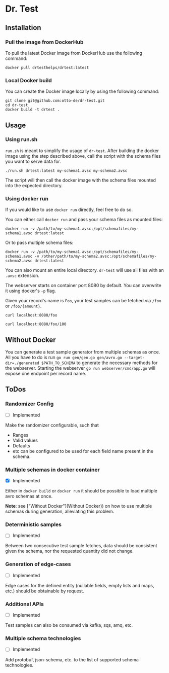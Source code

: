 # Dr. Test

## Installation

### Pull the image from DockerHub
To pull the latest Docker image from DockerHub use the following command:

```shell
docker pull drtesthelps/drtest:latest
```

### Local Docker build
You can create the Docker image locally by using the following command:

```shell
git clone git@github.com:otto-de/dr-test.git
cd dr-test
docker build -t drtest .
```

## Usage
### Using run.sh
`run.sh` is meant to simplify the usage of `dr-test`. After building the docker image 
using the step described above, call the script with the schema files you want to serve 
data for.

```shell
./run.sh drtest:latest my-schema1.avsc my-schema2.avsc
```

The script will then call the docker image with the schema files mounted into the
expected directory.

### Using docker run
If you would like to use `docker run` directly, feel free to do so.

You can either call `docker run` and pass your schema files as mounted files:

```shell
docker run -v /path/to/my-schema1.avsc:/opt/schemafiles/my-schema1.avsc drtest:latest
```

Or to pass multiple schema files:

```shell
docker run -v /path/to/my-schema1.avsc:/opt/schemafiles/my-schema1.avsc -v /other/path/to/my-schema2.avsc:/opt/schemafiles/my-schema2.avsc drtest:latest
```

You can also mount an entire local directory. `dr-test` will use all files with an `.avsc` extension. 

The webserver starts on container port 8080 by default. You can overwrite it using docker's `-p` flag.

Given your record's name is `Foo`, your test samples can be fetched via ``/foo`` or ``/foo/{amount}``.

```shell
curl localhost:8080/foo
```

```shell
curl localhost:8080/foo/100
```

## Without Docker
You can generate a test sample generator from multiple schemas as once.  
All you have to do is run ``go run gen/gen.go gen/avro.go --target-dir=./generated $PATH_TO_SCHEMA`` to generate the necessary methods for the webserver.
Starting the webserver ``go run webserver/cmd/app.go`` will expose one endpoint per record name.

## ToDos
### Randomizer Config
- [ ] Implemented

Make the randomizer configurable, such that
- Ranges
- Valid values
- Defaults
- etc
can be configured to be used for each field name present in the schema.

### Multiple schemas in docker container
- [x] Implemented

Either in ``docker build`` or ``docker run`` it should be possible to load multiple avro schemas at once.

**Note**: see ["Without Docker"](Without Docker)) on how to use multiple schemas during generation, alleviating this problem. 

### Deterministic samples
- [ ] Implemented

Between two consecutive test sample fetches, data should be consistent 
given the schema, nor the requested quantity did not change.

### Generation of edge-cases
- [ ] Implemented

Edge cases for the defined entity (nullable fields, empty lists and maps, etc.) 
should be obtainable by request.

### Additional APIs
- [ ] Implemented

Test samples can also be consumed via kafka, sqs, amq, etc.

### Multiple schema technologies
- [ ] Implemented

Add protobuf, json-schema, etc. to the list of supported schema technologies.
